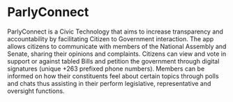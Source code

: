 # ParlyConnect

ParlyConnect is a Civic Technology that aims to increase transparency and accountability  by facilitating Citizen to Government interaction.
The app allows citizens to communicate with members of the National Assembly and Senate, sharing their opinions and complaints.
Citizens can view and vote in support or against tabled Bills and petition the government through digital signatures (unique +263 prefixed phone numbers).
Members can be informed on how their constituents feel about certain topics through polls and chats thus assisting in their perform legislative, representative and oversight functions.